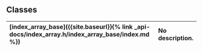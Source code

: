 ---
---
## Classes

| [index_array_base]({{site.baseurl}}{% link _api-docs/index_array.h/index_array_base/index.md %}) | No description. |
| :--- | :--- |

